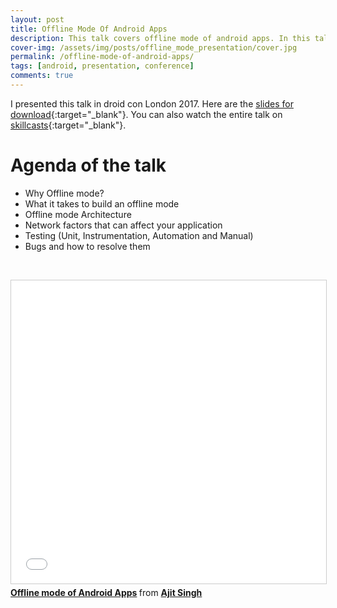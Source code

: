 ```yaml
---
layout: post
title: Offline Mode Of Android Apps
description: This talk covers offline mode of android apps. In this talk I talked about, what it takes to build offline mode and how to design its architecture.
cover-img: /assets/img/posts/offline_mode_presentation/cover.jpg
permalink: /offline-mode-of-android-apps/
tags: [android, presentation, conference]
comments: true
---
```


I presented this talk in droid con London 2017. Here are the [slides for download](/assets/img/posts/offline_mode_presentation/presentation.pdf){:target="_blank"}. You can also watch the entire talk on [skillcasts](https://skillsmatter.com/skillscasts/10667-bridging-the-gaps-online-to-offline-world-of-mobile-apps){:target="_blank"}.

# Agenda of the talk

* Why Offline mode?
* What it takes to build an offline mode
* Offline mode Architecture
* Network factors that can affect your application
* Testing (Unit, Instrumentation, Automation and Manual)
* Bugs and how to resolve them

&nbsp;
<iframe src="//www.slideshare.net/slideshow/embed_code/key/ynpcL1GMZsknhi" width="595" height="485" frameborder="0" marginwidth="0" marginheight="0" scrolling="no" style="border:1px solid #CCC; border-width:1px; margin-bottom:5px; max-width: 100%;" allowfullscreen> </iframe> <div style="margin-bottom:5px"> <strong> <a href="//www.slideshare.net/secret/ynpcL1GMZsknhi" title="Offline mode of Android Apps" target="_blank">Offline mode of Android Apps</a> </strong> from <strong><a href="https://www.slideshare.net/saroyaajit" target="_blank">Ajit Singh</a></strong> </div>

&nbsp;